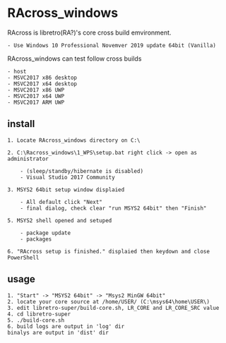 RAcross_windows
===============

RAcross is libretro(RA?)'s core cross build emvironment.

	- Use Windows 10 Professional Novemver 2019 update 64bit (Vanilla)

RAcross_windows can test follow cross builds

	- host
	- MSVC2017 x86 desktop
	- MSVC2017 x64 desktop
	- MSVC2017 x86 UWP
	- MSVC2017 x64 UWP
	- MSVC2017 ARM UWP

install
-------

	1. Locate RAcross_windows directory on C:\

	2. C:\Racross_windows\1_WPS\setup.bat right click -> open as administrator

		- (sleep/standby/hibernate is disabled)
		- Visual Studio 2017 Community

	3. MSYS2 64bit setup window displaied

		- All default click "Next"
		- final dialog, check clear "run MSYS2 64bit" then "Finish"

	5. MSYS2 shell opened and setuped

		- package update
		- packages

	6. "RAcross setup is finished." displaied then keydown and close PowerShell

usage
-----

	1. "Start" -> "MSYS2 64bit" -> "Msys2 MinGW 64bit"
	2. locate your core source at /home/USER/ (C:\msys64\home\USER\)
	3. edit libretro-super/build-core.sh, LR_CORE and LR_CORE_SRC value
	4. cd libretro-super
	5. ./build-core.sh
	6. build logs are output in 'log' dir  
	binalys are output in 'dist' dir

